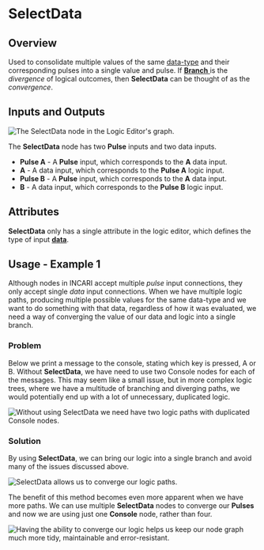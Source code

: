 # SelectData

## Overview

Used to consolidate multiple values of the same [data-type](../../../data-types/) and their corresponding pulses into a single value and pulse. If [**Branch** ](branch.md)is the _divergence_ of logical outcomes, then **SelectData** can be thought of as the _convergence_.

## Inputs and Outputs

![The SelectData node in the Logic Editor&apos;s graph.](../../../../.gitbook/assets/selectdata-node.png)

The **SelectData** node has two **Pulse** inputs and two data inputs.

* **Pulse A** - A **Pulse** input, which corresponds to the **A** data input.
* **A** - A data input, which corresponds to the **Pulse A** logic input.
* **Pulse B** - A **Pulse** input, which corresponds to the **A** data input.
* **B** - A data input, which corresponds to the **Pulse B** logic input.

## Attributes

**SelectData** only has a single attribute in the logic editor, which defines the type of input [**data**](../../../data-types/).

## Usage - Example 1

Although nodes in INCARI accept multiple _pulse_ input connections, they only accept single _data_ input connections. When we have multiple logic paths, producing multiple possible values for the same data-type and we want to do something with that data, regardless of how it was evaluated, we need a way of converging the value of our data and logic into a single branch.

### Problem

Below we print a message to the console, stating which key is pressed, A or B. Without **SelectData**, we have need to use two Console nodes for each of the messages. This may seem like a small issue, but in more complex logic trees, where we have a multitude of branching and diverging paths, we would potentially end up with a lot of unnecessary, duplicated logic.

![Without using SelectData we need have two logic paths with duplicated Console nodes. ](../../../../.gitbook/assets/selectdata-problem%20%281%29.png)

### Solution

By using **SelectData**, we can bring our logic into a single branch and avoid many of the issues discussed above.

![SelectData allows us to converge our logic paths.](../../../../.gitbook/assets/selectdata-solution.png)

The benefit of this method becomes even more apparent when we have more paths. We can use multiple **SelectData** nodes to converge our **Pulses** and now we are using just one **Console** node, rather than four.

![Having the ability to converge our logic helps us keep our node graph much more tidy, maintainable and error-resistant.](../../../../.gitbook/assets/selectdata-solution-2.png)


